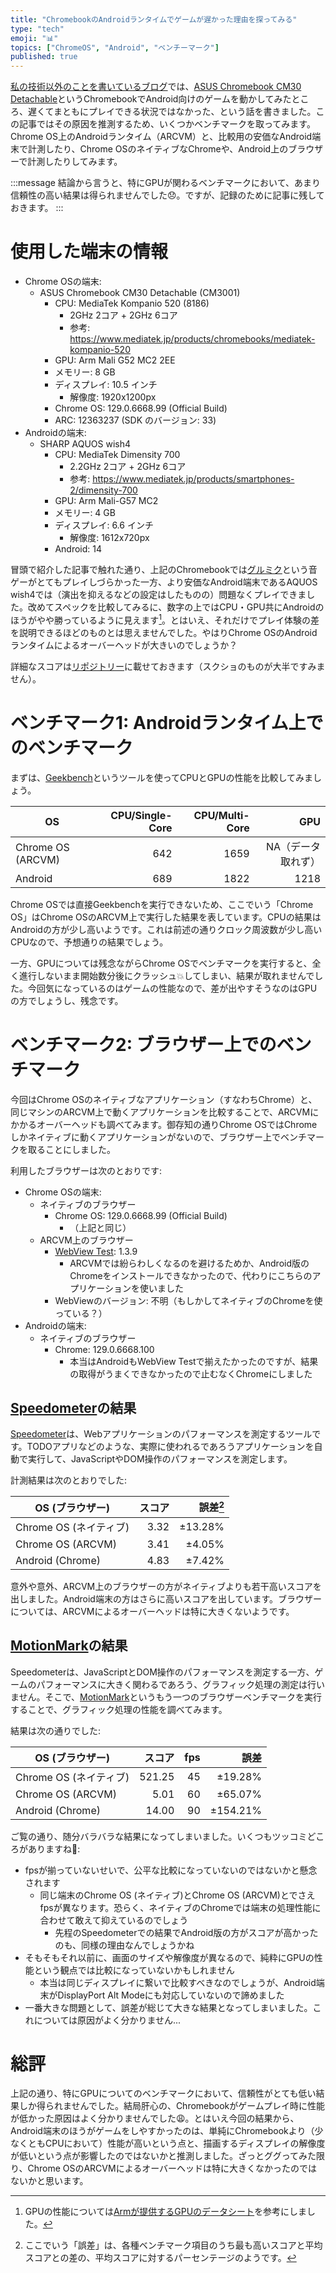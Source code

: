 ```yaml
---
title: "ChromebookのAndroidランタイムでゲームが遅かった理由を探ってみる"
type: "tech"
emoji: "📊"
topics: ["ChromeOS", "Android", "ベンチーマーク"]
published: true
---
```


[私の技術以外のことを書いているブログ](https://the.igreque.info/posts/2024/05-chromebook.html)では、[ASUS Chromebook CM30 Detachable](https://www.asus.com/jp/laptops/for-home/chromebook/asus-chromebook-cm30-detachable-cm3001/)というChromebookでAndroid向けのゲームを動かしてみたところ、遅くてまともにプレイできる状況ではなかった、という話を書きました。この記事ではその原因を推測するため、いくつかベンチマークを取ってみます。Chrome OS上のAndroidランタイム（ARCVM）と、比較用の安価なAndroid端末で計測したり、Chrome OSのネイティブなChromeや、Android上のブラウザーで計測したりしてみます。

:::message
結論から言うと、特にGPUが関わるベンチマークにおいて、あまり信頼性の高い結果は得られませんでした😞。ですが、記録のために記事に残しておきます。
:::

# 使用した端末の情報

- Chrome OSの端末:
    - ASUS Chromebook CM30 Detachable (CM3001)
        - CPU: MediaTek Kompanio 520 (8186)
            - 2GHz 2コア + 2GHz 6コア
            - 参考: <https://www.mediatek.jp/products/chromebooks/mediatek-kompanio-520>
        - GPU: Arm Mali G52 MC2 2EE
        - メモリー: 8 GB
        - ディスプレイ: 10.5 インチ
            - 解像度: 1920x1200px
        - Chrome OS: 129.0.6668.99 (Official Build)
        - ARC: 12363237 (SDK のバージョン: 33)
- Androidの端末:
    - SHARP AQUOS wish4
        - CPU: MediaTek Dimensity 700
            - 2.2GHz 2コア + 2GHz 6コア
            - 参考: <https://www.mediatek.jp/products/smartphones-2/dimensity-700>
        - GPU: Arm Mali-G57 MC2
        - メモリー: 4 GB
        - ディスプレイ: 6.6 インチ
            - 解像度: 1612x720px
        - Android: 14

冒頭で紹介した記事で触れた通り、上記のChromebookでは[グルミク](https://d4dj-groovymix.jp/)という音ゲーがとてもプレイしづらかった一方、より安価なAndroid端末であるAQUOS wish4では（演出を抑えるなどの設定はしたものの）問題なくプレイできました。改めてスペックを比較してみるに、数字の上ではCPU・GPU共にAndroidのほうがやや勝っているように見えます[^gpu]。とはいえ、それだけでプレイ体験の差を説明できるほどのものとは思えませんでした。やはりChrome OSのAndroidランタイムによるオーバーヘッドが大きいのでしょうか？

[^gpu]: GPUの性能については[Armが提供するGPUのデータシート](https://developer.arm.com/documentation/102849/0700/?lang=en)を参考にしました。

詳細なスコアは[リポジトリー](https://github.com/igrep/zenn/tree/main/others/2024-10-3-chromebook-benchmark)に載せておきます（スクショのものが大半ですみません）。

# ベンチマーク1: Androidランタイム上でのベンチマーク

まずは、[Geekbench](https://www.geekbench.com/)というツールを使ってCPUとGPUの性能を比較してみましょう。

| OS                | CPU/Single-Core  | CPU/Multi-Core  | GPU                  |
| ---               | ---------------: | --------------: | -------------------: |
| Chrome OS (ARCVM) | 642              | 1659            | NA（データ取れず）   |
| Android           | 689              | 1822            | 1218                 |

Chrome OSでは直接Geekbenchを実行できないため、ここでいう「Chrome OS」はChrome OSのARCVM上で実行した結果を表しています。CPUの結果はAndroidの方が少し高いようです。これは前述の通りクロック周波数が少し高いCPUなので、予想通りの結果でしょう。

一方、GPUについては残念ながらChrome OSでベンチマークを実行すると、全く進行しないまま開始数分後にクラッシュ💥してしまい、結果が取れませんでした。今回気になっているのはゲームの性能なので、差が出やすそうなのはGPUの方でしょうし、残念です。

# ベンチマーク2: ブラウザー上でのベンチマーク

今回はChrome OSのネイティブなアプリケーション（すなわちChrome）と、同じマシンのARCVM上で動くアプリケーションを比較することで、ARCVMにかかるオーバーヘッドも調べてみます。御存知の通りChrome OSではChromeしかネイティブに動くアプリケーションがないので、ブラウザー上でベンチマークを取ることにしました。

利用したブラウザーは次のとおりです:

- Chrome OSの端末:
    - ネイティブのブラウザー
        - Chrome OS: 129.0.6668.99 (Official Build)
            - （上記と同じ）
    - ARCVM上のブラウザー
        - [WebView Test](https://play.google.com/store/apps/details?id=com.snc.test.webview2): 1.3.9
            - ARCVMでは紛らわしくなるのを避けるためか、Android版のChromeをインストールできなかったので、代わりにこちらのアプリケーションを使いました
        - WebViewのバージョン: 不明（もしかしてネイティブのChromeを使っている？）
- Androidの端末:
    - ネイティブのブラウザー
        - Chrome: 129.0.6668.100
            - 本当はAndroidもWebView Testで揃えたかったのですが、結果の取得がうまくできなかったので止むなくChromeにしました

## [Speedometer](https://browserbench.org/Speedometer3.0/)の結果

[Speedometer](https://browserbench.org/Speedometer3.0/)は、Webアプリケーションのパフォーマンスを測定するツールです。TODOアプリなどのような、実際に使われるであろうアプリケーションを自動で実行して、JavaScriptやDOM操作のパフォーマンスを測定します。

計測結果は次のとおりでした:

| OS (ブラウザー)        | スコア | 誤差[^diff] |
| ---                    | -----: | --------:   |
| Chrome OS (ネイティブ) | 3.32   | ±13.28%    |
| Chrome OS (ARCVM)      | 3.41   | ±4.05%     |
| Android (Chrome)       | 4.83   | ±7.42%     |

[^diff]: ここでいう「誤差」は、各種ベンチマーク項目のうち最も高いスコアと平均スコアとの差の、平均スコアに対するパーセンテージのようです。

意外や意外、ARCVM上のブラウザーの方がネイティブよりも若干高いスコアを出しました。Android端末の方はさらに高いスコアを出しています。ブラウザーについては、ARCVMによるオーバーヘッドは特に大きくないようです。

## [MotionMark](https://browserbench.org/MotionMark1.3.1/)の結果

Speedometerは、JavaScriptとDOM操作のパフォーマンスを測定する一方、ゲームのパフォーマンスに大きく関わるであろう、グラフィック処理の測定は行いません。そこで、[MotionMark](https://browserbench.org/MotionMark1.3.1/)というもう一つのブラウザーベンチマークを実行することで、グラフィック処理の性能を調べてみます。

結果は次の通りでした:

| OS (ブラウザー)        | スコア | fps  | 誤差      |
| ---                    | -----: | ---: | --------: |
| Chrome OS (ネイティブ) | 521.25 | 45   | ±19.28%  |
| Chrome OS (ARCVM)      | 5.01   | 60   | ±65.07%  |
| Android (Chrome)       | 14.00  | 90   | ±154.21% |

ご覧の通り、随分バラバラな結果になってしまいました。いくつもツッコミどころがありますね🧐:

- fpsが揃っていないせいで、公平な比較になっていないのではないかと懸念されます
    - 同じ端末のChrome OS (ネイティブ)とChrome OS (ARCVM)とでさえfpsが異なります。恐らく、ネイティブのChromeでは端末の処理性能に合わせて敢えて抑えているのでしょう
        - 先程のSpeedometerでの結果でAndroid版の方がスコアが高かったのも、同様の理由なんでしょうかね
- そもそもそれ以前に、画面のサイズや解像度が異なるので、純粋にGPUの性能という観点では比較になっていないかもしれません
    - 本当は同じディスプレイに繋いで比較すべきなのでしょうが、Android端末がDisplayPort Alt Modeにも対応していないので諦めました
- 一番大きな問題として、誤差が総じて大きな結果となってしまいました。これについては原因がよく分かりません...

# 総評

上記の通り、特にGPUについてのベンチマークにおいて、信頼性がとても低い結果しか得られませんでした。結局肝心の、Chromebookがゲームプレイ時に性能が低かった原因はよく分かりませんでした😩。とはいえ今回の結果から、Android端末のほうがゲームをしやすかったのは、単純にChromebookより（少なくともCPUにおいて）性能が高いという点と、描画するディスプレイの解像度が低いという点が影響したのではないかと推測しました。ざっとググってみた限り、Chrome OSのARCVMによるオーバーヘッドは特に大きくなかったのではないかと思います。
